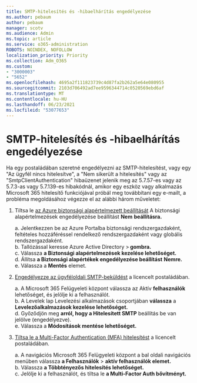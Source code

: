 ```yaml
---
title: SMTP-hitelesítés és -hibaelhárítás engedélyezése
ms.author: pebaum
author: pebaum
manager: scotv
ms.audience: Admin
ms.topic: article
ms.service: o365-administration
ROBOTS: NOINDEX, NOFOLLOW
localization_priority: Priority
ms.collection: Adm_O365
ms.custom:
- "3000003"
- "5652"
ms.openlocfilehash: 4695a2f111823739c4d87fa2b262a5e64e080955
ms.sourcegitcommit: 2103d706492ad7ee9596344714c0520569ebd6af
ms.translationtype: MT
ms.contentlocale: hu-HU
ms.lasthandoff: 06/23/2021
ms.locfileid: "53077653"
---
```

# <a name="enable-smtp-authentication-and-troubleshooting"></a>SMTP-hitelesítés és -hibaelhárítás engedélyezése

Ha egy postaládában szeretné engedélyezni az SMTP-hitelesítést, vagy egy "Az ügyfél nincs hitelesítve", a "Nem sikerült a hitelesítés" vagy az "SmtpClientAuthentication" hibaüzenet jelenik meg az 5.7.57-es vagy az 5.7.3-as vagy 5.7.139-es hibakódnál, amikor egy eszköz vagy alkalmazás Microsoft 365 hitelesítő funkciójával próbál meg továbbítani egy e-mailt, a probléma megoldásához végezze el az alábbi három műveletet:

1. Tiltsa le [az Azure biztonsági alapértelmezett beállítását](/azure/active-directory/fundamentals/concept-fundamentals-security-defaults) A biztonsági alapértelmezések engedélyezése beállítást **Nem** **beállításra.**

    a. Jelentkezzen be az Azure Portalba biztonsági rendszergazdaként, feltételes hozzáféréssel rendelkező rendszergazdaként vagy globális rendszergazdaként.<BR/>
    b. Tallózással keresse Azure Active Directory > **gombra.**<BR/>
    c. Válassza **a Biztonsági alapértelmezések kezelése lehetőséget.**<BR/>
    d. Állítsa **a Biztonsági alapértékek engedélyezése beállítást** **Nemre.**<BR/>
    e. Válassza a **Mentés** elemet.

2. [Engedélyezze az ügyféloldali SMTP-beküldést](/exchange/clients-and-mobile-in-exchange-online/authenticated-client-smtp-submission#enable-smtp-auth-for-specific-mailboxes) a licencelt postaládában.

    a. A Microsoft 365 Felügyeleti központ válassza az Aktív **felhasználók** lehetőséget, és jelölje ki a felhasználót.<BR/>
    b. A Levelek lap Levelezési alkalmazások csoportjában **válassza** a **Levelezőalkalmazások kezelése lehetőséget.**<BR/>
    d. Győződjön meg **arról, hogy a Hitelesített SMTP** beállítás be van jelölve (engedélyezve).<BR/>
    e. Válassza a **Módosítások mentése lehetőséget.**<BR/>

3. [Tiltsa le a Multi-Factor Authentication (MFA) hitelesítést](/microsoft-365/admin/security-and-compliance/set-up-multi-factor-authentication#turn-off-legacy-per-user-mfa) a licencelt postaládában.

    a. A navigációs Microsoft 365 Felügyeleti központ a bal oldali navigációs menüben válassza **a Felhasználók**  >  **aktív felhasználók elemet.**<BR/>
    b. Válassza **a Többtényezős hitelesítés lehetőséget.**<BR/>
    c. Jelölje ki a felhasználót, és tiltsa le **a Multi-Factor Auth bővítményt.**<BR/>
